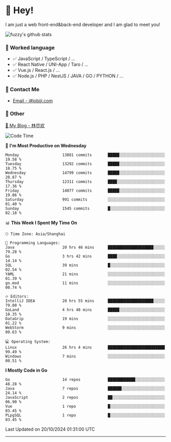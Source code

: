 # 👋 Hey!

I am just a web front-end&back-end developer and I am glad to meet you!

![fuzzy's github stats](https://github-readme-stats.vercel.app/api?username=JaydenForYou&&show_icons=true&&title_color=1abc9c&&icon_color=1abc9c)


### 📝 Worked language

- ✅ JavaScript / TypeScript / ...
- ✅ React Native / UNI-App / Taro / ...
- ✅ Vue.js / React.js / ...
- ✅ Node.js / PHP / NestJS / JAVA / GO / PYTHON / ...

### 📮 Contact Me

- [Email - i#iobiji.com](mailto:i@iobiji.com)


### 🤪 Other

[📌 My Blog - 林尽欢](https://iobiji.com)

<!--START_SECTION:waka-->
![Code Time](http://img.shields.io/badge/Code%20Time-1%2C137%20hrs%2010%20mins-blue)

📅 **I'm Most Productive on Wednesday** 

```text
Monday                   13881 commits       █████░░░░░░░░░░░░░░░░░░░░   19.58 % 
Tuesday                  13292 commits       █████░░░░░░░░░░░░░░░░░░░░   18.75 % 
Wednesday                14799 commits       █████░░░░░░░░░░░░░░░░░░░░   20.87 % 
Thursday                 12311 commits       ████░░░░░░░░░░░░░░░░░░░░░   17.36 % 
Friday                   14077 commits       █████░░░░░░░░░░░░░░░░░░░░   19.86 % 
Saturday                 991 commits         ░░░░░░░░░░░░░░░░░░░░░░░░░   01.40 % 
Sunday                   1545 commits        █░░░░░░░░░░░░░░░░░░░░░░░░   02.18 % 
```


📊 **This Week I Spent My Time On** 

```text
🕑︎ Time Zone: Asia/Shanghai

💬 Programming Languages: 
Java                     20 hrs 46 mins      ████████████████████░░░░░   79.28 % 
Go                       3 hrs 42 mins       ████░░░░░░░░░░░░░░░░░░░░░   14.14 % 
SQL                      39 mins             █░░░░░░░░░░░░░░░░░░░░░░░░   02.54 % 
YAML                     21 mins             ░░░░░░░░░░░░░░░░░░░░░░░░░   01.39 % 
go.mod                   11 mins             ░░░░░░░░░░░░░░░░░░░░░░░░░   00.74 % 

🔥 Editors: 
IntelliJ IDEA            20 hrs 55 mins      ████████████████████░░░░░   79.80 % 
GoLand                   4 hrs 48 mins       █████░░░░░░░░░░░░░░░░░░░░   18.35 % 
DataGrip                 19 mins             ░░░░░░░░░░░░░░░░░░░░░░░░░   01.22 % 
WebStorm                 9 mins              ░░░░░░░░░░░░░░░░░░░░░░░░░   00.63 % 

💻 Operating System: 
Linux                    26 hrs 4 mins       █████████████████████████   99.49 % 
Windows                  7 mins              ░░░░░░░░░░░░░░░░░░░░░░░░░   00.51 % 
```

**I Mostly Code in Go** 

```text
Go                       14 repos            ████████████░░░░░░░░░░░░░   48.28 % 
Java                     7 repos             ██████░░░░░░░░░░░░░░░░░░░   24.14 % 
JavaScript               2 repos             ██░░░░░░░░░░░░░░░░░░░░░░░   06.90 % 
Vue                      1 repo              █░░░░░░░░░░░░░░░░░░░░░░░░   03.45 % 
PLpgSQL                  1 repo              █░░░░░░░░░░░░░░░░░░░░░░░░   03.45 % 
```




 Last Updated on 20/10/2024 01:31:00 UTC
<!--END_SECTION:waka-->
---
